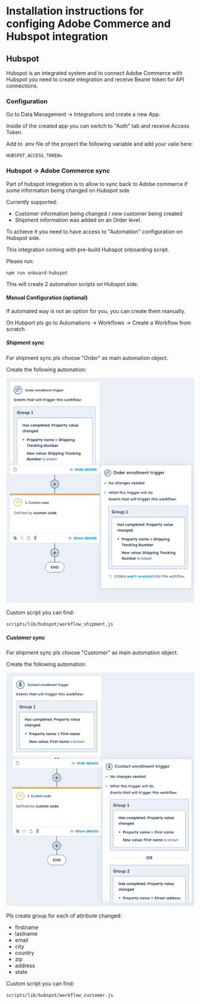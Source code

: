 # Installation instructions for configing Adobe Commerce and Hubspot integration

## Hubspot

Hubspot is an integrated system and to connect Adobe Commerce with Hubspot you need to create integration and receive Bearer token for API connections.

### Configuration

Go to Data Management -> Integrations and create a new App.

Inside of the created app you can switch to "Auth" tab and receive Access Token.

Add to .env file of the project the following variable and add your valie here: 

```
HUBSPOT_ACCESS_TOKEN=
```

### Hubspot -> Adobe Commerce sync

Part of hubspot integration is to allow to sync back to Adobe commerce if some information being changed on Hubspot side

Currently supported:

* Customer information being changed / new customer being created
* Shipment information was added on an Order level.

To achieve it you need to have access to "Automation" configuration on Hubspot side.

This integration coming with pre-build Hubspot onboarding script.

Please run: 

```
npm run onboard-hubspot
```

This will create 2 automation scripts on Hubspot side.

#### Manual Configuration (optional)

If automated way is not an option for you, you can create them manually.

On Hubport pls go to Automations -> Workflows -> Create a Workflow from scratch

##### Shipment sync

For shipment sync pls choose "Order" as main automation object.

Create the following automation: 

![alt text](docs/hubspot/hubspot-shipment.png)

Custom script you can find:

```
scripts/lib/hubspot/workflow_shipment.js
```

##### Customer sync

For shipment sync pls choose "Customer" as main automation object.

Create the following automation: 

![alt text](docs/hubspot/hubspot-customer.png)

Pls create group for each of attribute changed: 

* firstname
* lastname
* email
* city
* country
* zip
* address
* state

Custom script you can find:

```
scripts/lib/hubspot/workflow_customer.js
```
